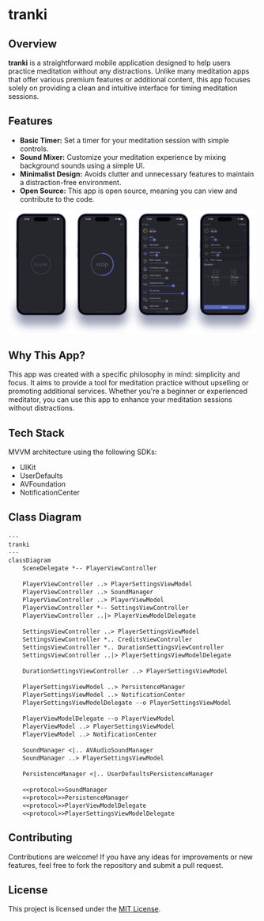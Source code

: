 # tranki
## Overview

**tranki** is a straightforward mobile application designed to help users practice meditation without any distractions. Unlike many meditation apps that offer various premium features or additional content, this app focuses solely on providing a clean and intuitive interface for timing meditation sessions.

## Features
- **Basic Timer:** Set a timer for your meditation session with simple controls.
- **Sound Mixer:** Customize your meditation experience by mixing background sounds using a simple UI.
- **Minimalist Design:** Avoids clutter and unnecessary features to maintain a distraction-free environment.
- **Open Source:** This app is open source, meaning you can view and contribute to the code.

![Screenshots](readme_assets/screenshots.png)

## Why This App?

This app was created with a specific philosophy in mind: simplicity and focus. It aims to provide a tool for meditation practice without upselling or promoting additional services. Whether you're a beginner or experienced meditator, you can use this app to enhance your meditation sessions without distractions.

## Tech Stack

MVVM architecture using the following SDKs:

- UIKit
- UserDefaults
- AVFoundation
- NotificationCenter

## Class Diagram

```mermaid
---
tranki
---
classDiagram
    SceneDelegate *-- PlayerViewController

    PlayerViewController ..> PlayerSettingsViewModel
    PlayerViewController ..> SoundManager
    PlayerViewController ..> PlayerViewModel
    PlayerViewController *-- SettingsViewController
    PlayerViewController ..|> PlayerViewModelDelegate

    SettingsViewController ..> PlayerSettingsViewModel
    SettingsViewController *.. CreditsViewController
    SettingsViewController *.. DurationSettingsViewController
    SettingsViewController ..|> PlayerSettingsViewModelDelegate

    DurationSettingsViewController ..> PlayerSettingsViewModel

    PlayerSettingsViewModel ..> PersistenceManager
    PlayerSettingsViewModel ..> NotificationCenter
    PlayerSettingsViewModelDelegate --o PlayerSettingsViewModel

    PlayerViewModelDelegate --o PlayerViewModel
    PlayerViewModel ..> PlayerSettingsViewModel
    PlayerViewModel ..> NotificationCenter

    SoundManager <|.. AVAudioSoundManager
    SoundManager ..> PlayerSettingsViewModel

    PersistenceManager <|.. UserDefaultsPersistenceManager

    <<protocol>>SoundManager
    <<protocol>>PersistenceManager
    <<protocol>>PlayerViewModelDelegate
    <<protocol>>PlayerSettingsViewModelDelegate
```

## Contributing

Contributions are welcome! If you have any ideas for improvements or new features, feel free to fork the repository and submit a pull request.

## License

This project is licensed under the [MIT License](LICENSE.txt).